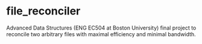 file_reconciler
===============

Advanced Data Structures (ENG EC504 at Boston University) final project to reconcile two arbitrary files with maximal efficiency and minimal bandwidth. 



